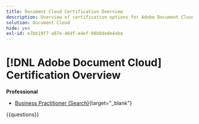 ```yaml
---
title: Document Cloud Certification Overview
description: Overview of certification options for Adobe Document Cloud
solution: Document Cloud
hide: yes
exl-id: e7bb19f7-a87e-46df-a4ef-98b8dede4aba
---
```

# [!DNL Adobe Document Cloud] Certification Overview

**Professional**

* [Business Practitioner (Search)](https://certification.adobe.com/certification/document-cloud-business-practitioner-professional){target="_blank"} <!--AD0-D106-->

{{questions}}
